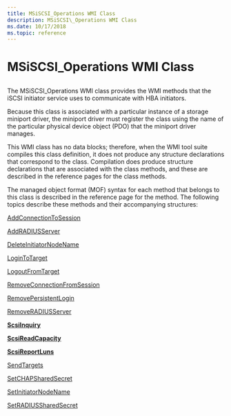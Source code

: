 ```yaml
---
title: MSiSCSI_Operations WMI Class
description: MSiSCSI\_Operations WMI Class
ms.date: 10/17/2018
ms.topic: reference
---
```


# MSiSCSI\_Operations WMI Class


## <span id="ddk_msiscsi_operations_wmi_class_kr"></span><span id="DDK_MSISCSI_OPERATIONS_WMI_CLASS_KR"></span>


The MSiSCSI\_Operations WMI class provides the WMI methods that the iSCSI initiator service uses to communicate with HBA initiators.

Because this class is associated with a particular instance of a storage miniport driver, the miniport driver must register the class using the name of the particular physical device object (PDO) that the miniport driver manages.

This WMI class has no data blocks; therefore, when the WMI tool suite compiles this class definition, it does not produce any structure declarations that correspond to the class. Compilation does produce structure declarations that are associated with the class methods, and these are described in the reference pages for the class methods.

The managed object format (MOF) syntax for each method that belongs to this class is described in the reference page for the method. The following topics describe these methods and their accompanying structures:

[AddConnectionToSession](addconnectiontosession.md)

[AddRADIUSServer](addradiusserver.md)

[DeleteInitiatorNodeName](deleteinitiatornodename.md)

[LoginToTarget](logintotarget.md)

[LogoutFromTarget](logoutfromtarget.md)

[RemoveConnectionFromSession](removeconnectionfromsession.md)

[RemovePersistentLogin](removepersistentlogin.md)

[RemoveRADIUSServer](removeradiusserver.md)

[**ScsiInquiry**](scsiinquiry.md)

[**ScsiReadCapacity**](scsireadcapacity.md)

[**ScsiReportLuns**](scsireportluns.md)

[SendTargets](sendtargets.md)

[SetCHAPSharedSecret](setchapsharedsecret.md)

[SetInitiatorNodeName](setinitiatornodename.md)

[SetRADIUSSharedSecret](setradiussharedsecret.md)

 

 





